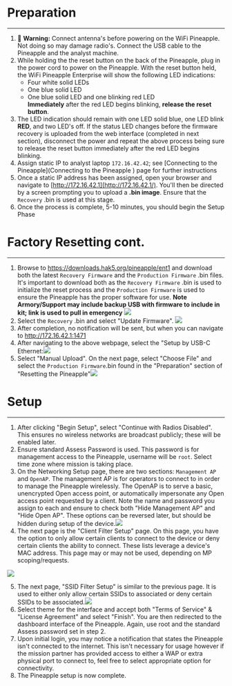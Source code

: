 # Preparation
---
1. 🛑 **Warning:** Connect antenna's before powering on the WiFi Pineapple. Not doing so may damage radio's. Connect the USB cable to the Pineapple and the analyst machine.
2. While holding the the reset button on the back of the Pineapple, plug in the power cord to power on the Pineapple.
	With the reset button held, the WiFi Pineapple Enterprise will show the following LED indications:
	- Four white solid LEDs    
	- One blue solid LED    
	- One blue solid LED and one blinking red LED   
	**Immediately** after the red LED begins blinking, **release the reset button**.
3. The LED indication should remain with one LED solid blue, one LED blink **RED**, and two LED's off. If the status LED changes before the firmware recovery is uploaded from the web interface (completed in next section), disconnect the power and repeat the above process being sure to release the reset button immediately after the red LED begins blinking.
4. Assign static IP to analyst laptop `172.16.42.42`; see [Connecting to the Pineapple](Connecting to the Pineapple ) page for further instructions
5. Once a static IP address has been assigned, open your browser and navigate to [http://172.16.42.1](http://172.16.42.1/). You'll then be directed by a screen prompting you to upload a **.bin image**. Ensure that the `Recovery` .bin is used at this stage.
6. Once the process is complete, 5-10 minutes, you should begin the Setup Phase

# Factory Resetting cont.
---
1. Browse to https://downloads.hak5.org/pineapple/ent1 and download both the latest `Recovery Firmware` and the `Production Firmware` .bin files. It's important to download both as the `Recovery Firmware` .bin is used to initialize the reset process and the `Production Firmware` is used to ensure the Pineapple has the proper software for use.
	**Note Armory/Support may include backup USB with firmware to include in kit; link is used to pull in emergency**
![](Resources/firmware.png)
2. Select the `Recovery` .bin and select "Update Firmware".
![](Resources/recovery.png)
 3. After completion, no notification will be sent, but when you can navigate to http://172.16.42.1:1471
 4. After navigating to the above webpage, select the "Setup by USB-C Ethernet:![](Resources/setup_mode.png)
5. Select "Manual Upload". On the next page, select "Choose File" and select the `Production Firmware`.bin found in the "Preparation" section of "Resetting the Pineapple"![](Resources/firmware_upload.png)
# Setup
---
1. After clicking "Begin Setup", select "Continue with Radios Disabled". This ensures no wireless networks are broadcast publicly; these will be enabled later.
2. Ensure standard Assess Password is used. This password is for management access to the Pineapple, username will be `root`. Select time zone where mission is taking place. 
3. On the Networking Setup page, there are two sections: `Management AP` and `OpenAP`. The management AP is for operators to connect to in order to manage the Pineapple wirelessly. The OpenAP is to serve a basic, unencrypted Open access point, or automatically impersonate any Open access point requested by a client. Note the name and password you assign to each and ensure to check both "Hide Management AP" and "Hide Open AP". These options can be reversed later, but should be hidden during setup of the device.![](Resources/mgmt_ap.png)
4. The next page is the "Client Filter Setup" page. On this page, you have the option to only allow certain clients to connect to the device or deny certain clients the ability to connect. These lists leverage a device's MAC address. This page may or may not be used, depending on MP scoping/requests.
   
![](Resources/client_filter.png)

5. The next page, "SSID Filter Setup" is similar to the previous page. It is used to either only allow certain SSIDs to associated or deny certain SSIDs to be associated.![](Resources/ssid_filter.png)
6. Select theme for the interface and accept both "Terms of Service" & "License Agreement" and select "Finish". You are then redirected to the dashboard interface of the Pineapple. Again, use root and the standard Assess password set in step 2.
7. Upon initial login, you may notice a notification that states the Pineapple isn't connected to the internet. This isn't necessary for usage however if the mission partner has provided access to either a WAP or extra physical port to connect to, feel free to select appropriate option for connectivity.
8. The Pineapple setup is now complete. 
